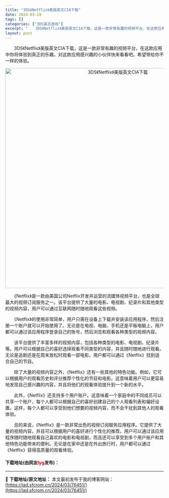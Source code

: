 ```yaml
---
title: "3DS《Netflix》美版英文CIA下载"
date: 2024-03-29
tags: []
categories: ["3DS英日游戏"]
excerpt: "　　3DS《Netflix》美版英文CIA下载，这是一款非常有趣的视频平台，在这款应用中你将体验到真正的乐趣，对这款应用感兴趣的小伙伴快来看看吧。希望带给你不一样的体验。 　　《Netflix》是一款由美国公司Netflix开发并运营的流媒体视频平台，也是全球最大的视频订阅服务之一。该平台提供了大量&hellip;"
layout: post
---
```


 <p>　　3DS《Netflix》美版英文CIA下载，这是一款非常有趣的视频平台，在这款应用中你将体验到真正的乐趣，对这款应用感兴趣的小伙伴快来看看吧。希望带给你不一样的体验。</p> <p align="center"><img align="" border="0" src="https://lad.sfcrom.cn/wp-content/uploads/2024/03/20240329_660640d76721d.webp" width="700" alt="3DS《Netflix》美版英文CIA下载" /></p> <p>　　《Netflix》是一款由美国公司Netflix开发并运营的流媒体视频平台，也是全球最大的视频订阅服务之一。该平台提供了大量的电影、电视剧、纪录片和其他类型的视频内容，用户可以通过互联网随时随地观看这些视频。</p> <p>　　《Netflix》的使用非常简单，用户只需在设备上下载并安装该应用程序，然后注册一个账户就可以开始使用了。无论是在电视、电脑、手机还是平板电脑上，用户都可以通过该应用程序登录自己的账号，然后浏览和观看各种类型的视频内容。</p> <p>　　该平台提供了丰富多样的视频内容，包括各种类型的电影、电视剧、纪录片等。用户可以根据自己的喜好选择观看不同类型的内容，并且随时随地进行观看。无论是追剧还是在周末放松时观看一部电影，用户都可以通过《Netflix》找到适合自己的节目。</p> <p>　　除了大量的视频内容之外，《Netflix》还有一些其他的特色功能。例如，它可以根据用户的观看历史和评分推荐个性化的节目和电影。这意味着用户可以更容易地发现自己感兴趣的内容，并且将他们的观看体验提升到一个新的水平。</p> <p>　　此外，《Netflix》还支持多个用户账户。这意味着一个家庭中的不同成员可以共享一个账户，每个人都可以根据自己的喜好创建自己的个人观看列表和偏好设置。这样，每个人都可以享受到他们想要的视频内容，而不会干扰到其他人的观看体验。</p> <p>　　总的来说，《Netflix》是一款非常出色的视频订阅服务应用程序。它提供了大量的视频内容，并且可以根据用户的喜好进行个性化的推荐。用户可以通过该应用程序随时随地观看自己喜欢的电影和电视剧，而且还可以享受到多个用户账户和其他特色功能带来的便利。无论是在家中还是在外出旅行时，用户都可以通过《Netflix》获得高质量的观看体验。</p> <p><h4>下载地址(由网友<font color="red">lyg</font>发布)：</h4></p> 

---
📖 **下载地址/原文地址：** 本文最初发布于我的博客网站：[https://lad.sfcrom.cn/2024/03/76451/](https://lad.sfcrom.cn/2024/03/76451/)
